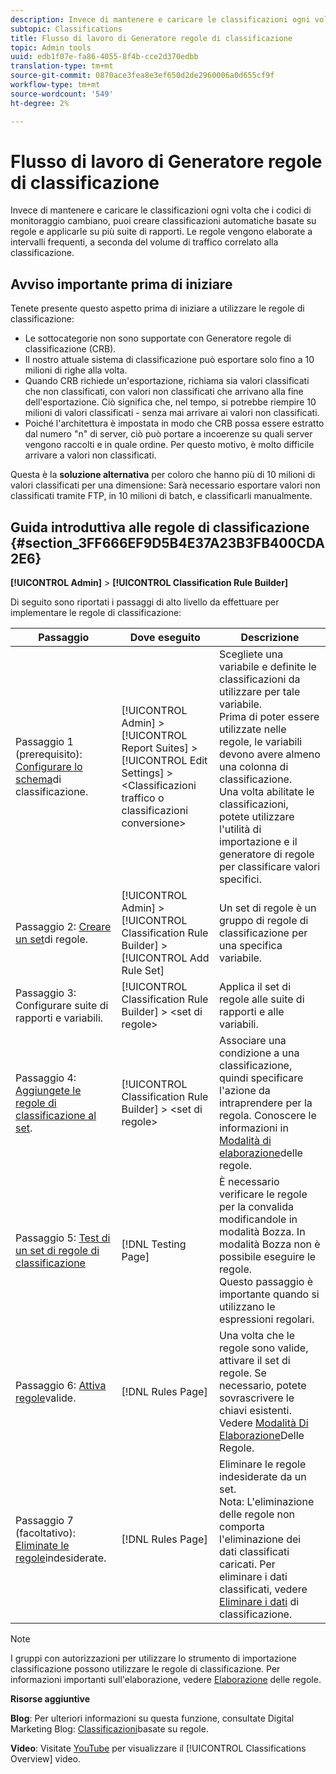 ```yaml
---
description: Invece di mantenere e caricare le classificazioni ogni volta che i codici di monitoraggio cambiano, puoi creare classificazioni automatiche basate su regole e applicarle su più suite di rapporti. Le regole vengono elaborate a intervalli frequenti, a seconda del volume di traffico correlato alla classificazione.
subtopic: Classifications
title: Flusso di lavoro di Generatore regole di classificazione
topic: Admin tools
uuid: edb1f07e-fa86-4055-8f4b-cce2d370edbb
translation-type: tm+mt
source-git-commit: 0870ace3fea8e3ef650d2de2960006a0d655cf9f
workflow-type: tm+mt
source-wordcount: '549'
ht-degree: 2%

---
```



# Flusso di lavoro di Generatore regole di classificazione

Invece di mantenere e caricare le classificazioni ogni volta che i codici di monitoraggio cambiano, puoi creare classificazioni automatiche basate su regole e applicarle su più suite di rapporti. Le regole vengono elaborate a intervalli frequenti, a seconda del volume di traffico correlato alla classificazione.

## Avviso importante prima di iniziare

Tenete presente questo aspetto prima di iniziare a utilizzare le regole di classificazione:

* Le sottocategorie non sono supportate con Generatore regole di classificazione (CRB).
* Il nostro attuale sistema di classificazione può esportare solo fino a 10 milioni di righe alla volta.
* Quando CRB richiede un&#39;esportazione, richiama sia valori classificati che non classificati, con valori non classificati che arrivano alla fine dell&#39;esportazione. Ciò significa che, nel tempo, si potrebbe riempire 10 milioni di valori classificati - senza mai arrivare ai valori non classificati.
* Poiché l&#39;architettura è impostata in modo che CRB possa essere estratto dal numero &quot;n&quot; di server, ciò può portare a incoerenze su quali server vengono raccolti e in quale ordine. Per questo motivo, è molto difficile arrivare a valori non classificati.

Questa è la **soluzione alternativa** per coloro che hanno più di 10 milioni di valori classificati per una dimensione: Sarà necessario esportare valori non classificati tramite FTP, in 10 milioni di batch, e classificarli manualmente.

## Guida introduttiva alle regole di classificazione {#section_3FF666EF9D5B4E37A23B3FB400CDA2E6}

**[!UICONTROL Admin]** > **[!UICONTROL Classification Rule Builder]**

Di seguito sono riportati i passaggi di alto livello da effettuare per implementare le regole di classificazione:

| Passaggio | Dove eseguito | Descrizione |
|--- |--- |--- |
| Passaggio 1 (prerequisito): [Configurare lo schema](https://docs.adobe.com/content/help/en/analytics/components/classifications/c-classifications.html)di classificazione. | [!UICONTROL Admin] > [!UICONTROL Report Suites] > [!UICONTROL Edit Settings] > &lt;Classificazioni traffico o classificazioni conversione> | Scegliete una variabile e definite le classificazioni da utilizzare per tale variabile. <br>Prima di poter essere utilizzate nelle regole, le variabili devono avere almeno una colonna di classificazione.<br>Una volta abilitate le classificazioni, potete utilizzare l&#39;utilità di importazione e il generatore di regole per classificare valori specifici. |
| Passaggio 2: [Creare un set](/help/components/classifications/crb/classification-rule-set.md)di regole. | [!UICONTROL Admin] >  [!UICONTROL Classification Rule Builder] > [!UICONTROL Add Rule Set] | Un set di regole è un gruppo di regole di classificazione per una specifica variabile. |
| Passaggio 3: Configurare suite di rapporti e variabili. | [!UICONTROL Classification Rule Builder] > &lt;set di regole> | Applica il set di regole alle suite di rapporti e alle variabili. |
| Passaggio 4: [Aggiungete le regole di classificazione al set](/help/components/classifications/crb/classification-quickstart-rules.md). | [!UICONTROL Classification Rule Builder] > &lt;set di regole> | Associare una condizione a una classificazione, quindi specificare l&#39;azione da intraprendere per la regola.  Conoscere le informazioni in [Modalità di elaborazione](/help/components/classifications/crb/classification-quickstart-rules.md)delle regole. |
| Passaggio 5: [Test di un set di regole di classificazione](/help/components/classifications/crb/classification-quickstart-rules.md) | [!DNL Testing Page] | È necessario verificare le regole per la convalida modificandole in modalità Bozza. In modalità Bozza non è possibile eseguire le regole.<br>Questo passaggio è importante quando si utilizzano le espressioni [](/help/components/classifications/crb/classification-quickstart-rules.md)regolari. |
| Passaggio 6: [Attiva regole](/help/components/classifications/crb/classification-rule-definitions.md)valide. | [!DNL Rules Page] | Una volta che le regole sono valide, attivare il set di regole.  Se necessario, potete sovrascrivere le chiavi esistenti. Vedere [Modalità Di Elaborazione](/help/components/classifications/crb/classification-quickstart-rules.md)Delle Regole. |
| Passaggio 7 (facoltativo): [Eliminate le regole](/help/components/classifications/crb/classification-rule-definitions.md)indesiderate. | [!DNL Rules Page] | Eliminare le regole indesiderate da un set.<br>Nota:  L&#39;eliminazione delle regole non comporta l&#39;eliminazione dei dati classificati caricati.  Per eliminare i dati classificati, vedere [Eliminare i dati](/help/components/classifications/importer/t-delete-classification-data.md) di classificazione. |

>[!NOTE]
>
>I gruppi con autorizzazioni per utilizzare lo strumento di importazione classificazione possono utilizzare le regole di classificazione. Per informazioni importanti sull&#39;elaborazione, vedere [Elaborazione](/help/components/classifications/crb/classification-quickstart-rules.md) delle regole.

**Risorse aggiuntive**

**Blog**: Per ulteriori informazioni su questa funzione, consultate Digital Marketing Blog: [Classificazioni](https://theblog.adobe.com/rule-based-classifications-part-1-making-classifications-easier/)basate su regole.

**Video**: Visitate [YouTube](https://www.youtube.com/watch?v=6laI5SBXY-I) per visualizzare il [!UICONTROL Classifications Overview] video.
